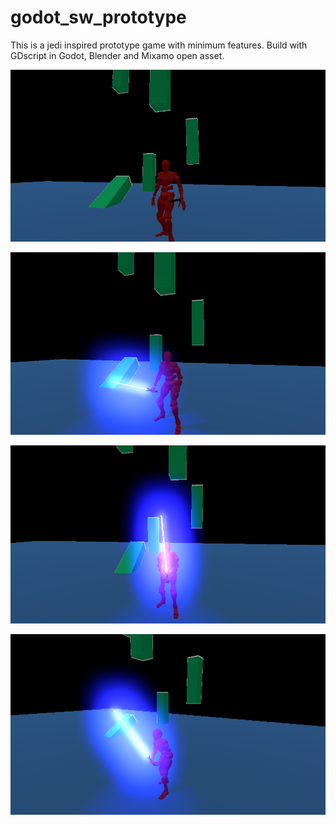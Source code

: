 # godot_sw_prototype

This is a jedi inspired prototype game with minimum features.
Build with GDscript in Godot, Blender and Mixamo open asset.

![image info](./images/fv1.png)

![image info](./images/fv2.png)

![image info](./images/fv3.png)

![image info](./images/fv4.png)
